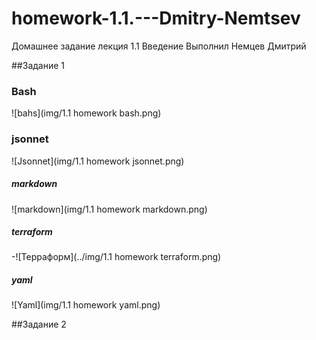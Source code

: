 # homework-1.1.---Dmitry-Nemtsev
Домашнее задание лекция 1.1 Введение
Выполнил Немцев Дмитрий

##Задание 1
### Bash

![bahs](img/1.1 homework bash.png)
### jsonnet

![Jsonnet](img/1.1 homework jsonnet.png)
##### markdown

![markdown](img/1.1 homework markdown.png)
##### terraform
-![Терраформ](../img/1.1 homework terraform.png)
##### yaml

![Yaml](img/1.1 homework yaml.png)

##Задание 2

